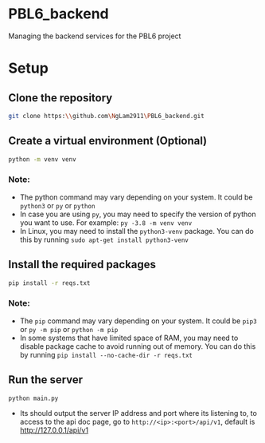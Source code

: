 # PBL6_backend
Managing the backend services for the PBL6 project

# Setup 
## Clone the repository
```bash
git clone https:\\github.com\NgLam2911\PBL6_backend.git
```

## Create a virtual environment (Optional)
```bash
python -m venv venv
```
### Note:
* The python command may vary depending on your system. It could be `python3` or `py` or `python`
* In case you are using `py`, you may need to specify the version of python you want to use. For example: `py -3.8 -m venv venv`
* In Linux, you may need to install the `python3-venv` package. You can do this by running `sudo apt-get install python3-venv`

## Install the required packages
```bash
pip install -r reqs.txt
```
### Note:
* The `pip` command may vary depending on your system. It could be `pip3` or `py -m pip` or `python -m pip`
* In some systems that have limited space of RAM, you may need to disable package cache to avoid running out of memory. You can do this by running `pip install --no-cache-dir -r reqs.txt`

## Run the server
```bash
python main.py
```
* Its should output the server IP address and port where its listening to, to access to the api doc page, go to `http://<ip>:<port>/api/v1`, default is http://127.0.0.1/api/v1